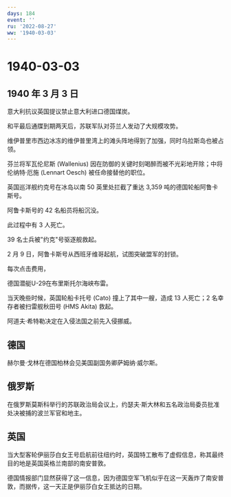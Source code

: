 ```yaml
---
days: 184
event: ''
ru: '2022-08-27'
ww: '1940-03-03'
---
```


# 1940-03-03

## 1940 年 3 月 3 日

意大利抗议英国提议禁止意大利进口德国煤炭。

和平最后通牒到期两天后，苏联军队对芬兰人发动了大规模攻势。

维伊普里市西边冰冻的维伊普里湾上的滩头阵地得到了加强，同时乌拉斯岛也被占领。

芬兰将军瓦伦尼斯 (Wallenius)
因在防御的关键时刻喝醉而被不光彩地开除；中将伦纳特·厄施 (Lennart Oesch)
被任命接替他的职位。

英国巡洋舰约克号在冰岛以南 50 英里处拦截了重达 3,359
吨的德国轮船阿鲁卡斯号。

阿鲁卡斯号的 42 名船员将船沉没。

此过程中有 3 人死亡。

39 名士兵被"约克"号驱逐舰救起。

2 月 9 日，阿鲁卡斯号从西班牙维哥起航，试图突破盟军的封锁。

每次点击费用，

德国潜艇U-29在布里斯托尔海峡布雷。

当天晚些时候，英国轮船卡托号 (Cato) 撞上了其中一艘，造成 13 人死亡；2
名幸存者被扫雷舰秋田号 (HMS Akita) 救起。

阿道夫·希特勒决定在入侵法国之前先入侵挪威。

## 德国

赫尔曼·戈林在德国柏林会见美国副国务卿萨姆纳·威尔斯。

## 俄罗斯

在俄罗斯莫斯科举行的苏联政治局会议上，约瑟夫·斯大林和五名政治局委员批准处决被捕的波兰军官和地主。

## 英国

当大型客轮伊丽莎白女王号启航前往纽约时，英国特工散布了虚假信息，称其最终目的地是英国英格兰南部的南安普敦。

德国情报部门显然获得了这一信息，因为德国空军飞机似乎在这一天轰炸了南安普敦，而据传，这一天正是伊丽莎白女王抵达的日期。